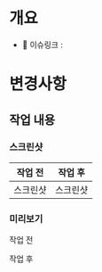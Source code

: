 # 개요
- 🔗  이슈링크 : 


# 변경사항

## 작업 내용
<!-- 작업한 코드/UI에 대한 설명을 작성합니다. -->


### 스크린샷
<!-- 작업 전/후 UI 수정이 있을 경우 스크린샷을 첨부합니다. -->
작업 전|작업 후
---|---
스크린샷|스크린샷


### 미리보기
<!-- 작업 전/후 스크린샷으로 표현하기 어려울 경우 영상을 첨부합니다. -->

작업 전
<!-- 영상 -->

작업 후
<!-- 영상 -->
